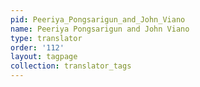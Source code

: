 ```yaml
---
pid: Peeriya_Pongsarigun_and_John_Viano
name: Peeriya Pongsarigun and John Viano
type: translator
order: '112'
layout: tagpage
collection: translator_tags
---
```

